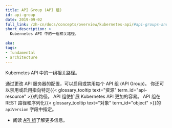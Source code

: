 ```yaml
---
title: API Group (API 组)
id: api-group
date: 2019-09-02
full_link: /zh-cn/docs/concepts/overview/kubernetes-api/#api-groups-and-versioning
short_description: >
  Kubernetes API 中的一组相关路径。

aka:
tags:
- fundamental
- architecture
---
```

<!-- 
title: API Group
id: api-group
date: 2019-09-02
full_link: /docs/concepts/overview/kubernetes-api/#api-groups-and-versioning
short_description: >
  A set of related paths in the Kubernetes API.

aka:
tags:
- fundamental
- architecture									  
-->

<!-- 
A set of related paths in Kubernetes API.  
-->
Kubernetes API 中的一组相关路径。

<!--more-->

<!-- 
You can enable or disable each API group by changing the configuration of your API server. You can also disable or enable paths to specific
{{< glossary_tooltip text="resources" term_id="api-resource" >}}. API group makes it easier to extend the Kubernetes API.
The API group is specified in a REST path and in the `apiVersion` field of a serialized {{< glossary_tooltip text="object" term_id="object" >}}. 
-->
通过更改 API 服务器的配置，可以启用或禁用每个 API 组 (API Group)。
你还可以禁用或启用指向特定{{< glossary_tooltip text="资源" term_id="api-resource" >}}的路径。
API 组使扩展 Kubernetes API 更加的容易。
API 组在 REST 路径和序列化{{< glossary_tooltip text="对象" term_id="object" >}}的
`apiVersion` 字段中指定。

<!-- 
* Read [API Group](/docs/concepts/overview/kubernetes-api/#api-groups-and-versioning) for more information. 
-->
* 阅读 [API 组](/zh-cn/docs/concepts/overview/kubernetes-api/#api-groups-and-versioning)了解更多信息。
